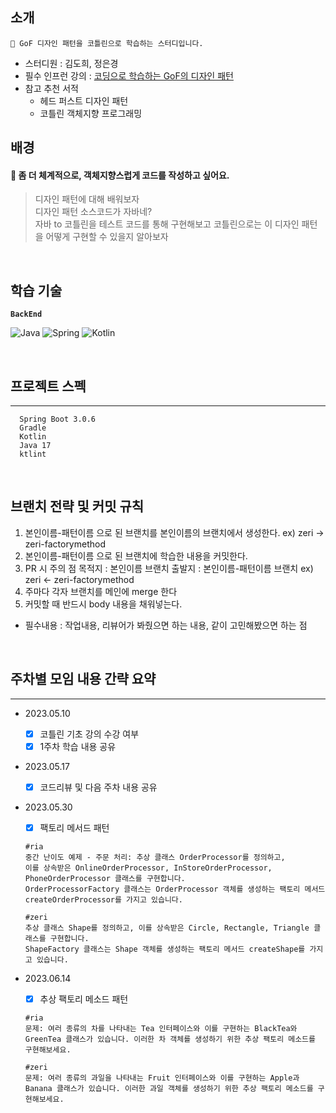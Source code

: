## 소개
```
📖 GoF 디자인 패턴을 코틀린으로 학습하는 스터디입니다.
```
- 스터디원 : 김도희, 정은경
- 필수 인프런 강의 : [코딩으로 학습하는 GoF의 디자인 패턴](https://www.inflearn.com/course/%EB%94%94%EC%9E%90%EC%9D%B8-%ED%8C%A8%ED%84%B4)
- 참고 추천 서적
  - 헤드 퍼스트 디자인 패턴
  - 코틀린 객체지향 프로그래밍


## 배경

#### 🤔 **좀 더 체계적으로, 객체지향스럽게 코드를 작성하고 싶어요.**

> 디자인 패턴에 대해 배워보자<br>
> 디자인 패턴 소스코드가 자바네? <br>
> 자바 to 코틀린을 테스트 코드를 통해 구현해보고 코틀린으로는 이 디자인 패턴을 어떻게 구현할 수 있을지 알아보자

<br/>

## 학습 기술

<div>

**`BackEnd`**

![Java](https://img.shields.io/badge/java-%23ED8B00.svg?style=for-the-badge&logo=openjdk&logoColor=white)
![Spring](https://img.shields.io/badge/spring-%236DB33F.svg?style=for-the-badge&logo=spring&logoColor=white)
![Kotlin](https://img.shields.io/badge/kotlin-%237F52FF.svg?style=for-the-badge&logo=kotlin&logoColor=white)

<br>

## 프로젝트 스펙
***
```
  Spring Boot 3.0.6
  Gradle
  Kotlin
  Java 17
  ktlint
```

<br>
  
## 브랜치 전략 및 커밋 규칙
1. 본인이름-패턴이름 으로 된 브랜치를 본인이름의 브랜치에서 생성한다.
  ex) zeri -> zeri-factorymethod
2. 본인이름-패턴이름 으로 된 브랜치에 학습한 내용을 커밋한다.
3. PR 시 주의 점
  목적지 : 본인이름 브랜치
  출발지 : 본인이름-패턴이름 브랜치
  ex) zeri <- zeri-factorymethod
4. 주마다 각자 브랜치를 메인에 merge 한다
5. 커밋할 때 반드시 body 내용을 채워넣는다.
  - 필수내용 : 작업내용, 리뷰어가 봐줬으면 하는 내용, 같이 고민해봤으면 하는 점
  
<br>
  
## 주차별 모임 내용 간략 요약
***
- 2023.05.10
  - [x] 코틀린 기초 강의 수강 여부
  - [x] 1주차 학습 내용 공유

- 2023.05.17
  - [x] 코드리뷰 및 다음 주차 내용 공유 
  
  
- 2023.05.30
  - [x] 팩토리 메서드 패턴
  ```
  #ria
  중간 난이도 예제 - 주문 처리: 추상 클래스 OrderProcessor를 정의하고, 
  이를 상속받은 OnlineOrderProcessor, InStoreOrderProcessor, PhoneOrderProcessor 클래스를 구현합니다.
  OrderProcessorFactory 클래스는 OrderProcessor 객체를 생성하는 팩토리 메서드 createOrderProcessor를 가지고 있습니다.
  ```
  ```
  #zeri
  추상 클래스 Shape를 정의하고, 이를 상속받은 Circle, Rectangle, Triangle 클래스를 구현합니다. 
  ShapeFactory 클래스는 Shape 객체를 생성하는 팩토리 메서드 createShape를 가지고 있습니다.
  ```
  
- 2023.06.14
  - [x] 추상 팩토리 메소드 패턴
  ```
  #ria
  문제: 여러 종류의 차를 나타내는 Tea 인터페이스와 이를 구현하는 BlackTea와 GreenTea 클래스가 있습니다. 이러한 차 객체를 생성하기 위한 추상 팩토리 메소드를 구현해보세요.
  ```
  ```
  #zeri
  문제: 여러 종류의 과일을 나타내는 Fruit 인터페이스와 이를 구현하는 Apple과 Banana 클래스가 있습니다. 이러한 과일 객체를 생성하기 위한 추상 팩토리 메소드를 구현해보세요.
  ```

  
 

